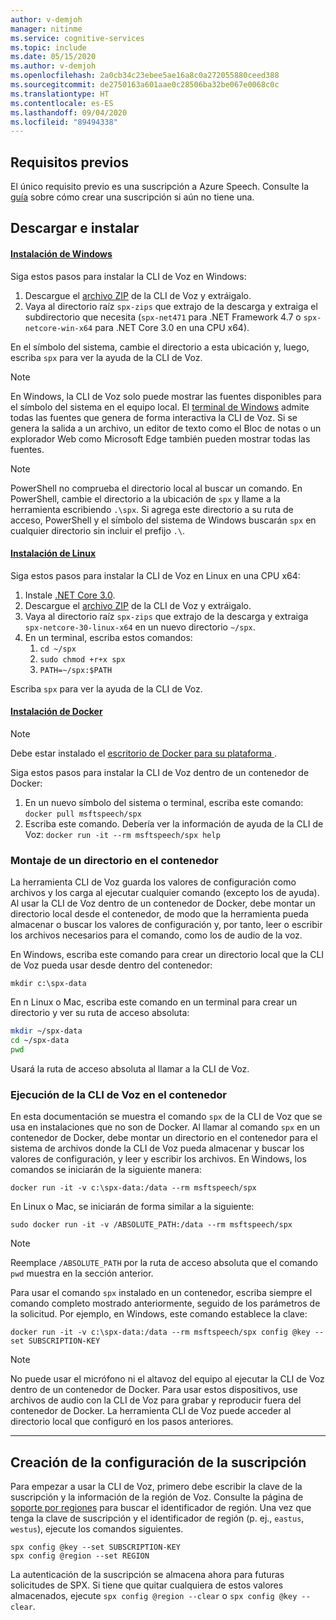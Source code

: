 ```yaml
---
author: v-demjoh
manager: nitinme
ms.service: cognitive-services
ms.topic: include
ms.date: 05/15/2020
ms.author: v-demjoh
ms.openlocfilehash: 2a0cb34c23ebee5ae16a8c0a272055880ceed388
ms.sourcegitcommit: de2750163a601aae0c28506ba32be067e0068c0c
ms.translationtype: HT
ms.contentlocale: es-ES
ms.lasthandoff: 09/04/2020
ms.locfileid: "89494338"
---
```

## <a name="prerequisites"></a>Requisitos previos

El único requisito previo es una suscripción a Azure Speech. Consulte la [guía](../get-started.md#new-resource) sobre cómo crear una suscripción si aún no tiene una.

## <a name="download-and-install"></a>Descargar e instalar

#### <a name="windows-install"></a>[Instalación de Windows](#tab/windowsinstall)

Siga estos pasos para instalar la CLI de Voz en Windows:

1. Descargue el [archivo ZIP](https://aka.ms/speech/spx-zips.zip) de la CLI de Voz y extráigalo.
2. Vaya al directorio raíz `spx-zips` que extrajo de la descarga y extraiga el subdirectorio que necesita (`spx-net471` para .NET Framework 4.7 o `spx-netcore-win-x64` para .NET Core 3.0 en una CPU x64).

En el símbolo del sistema, cambie el directorio a esta ubicación y, luego, escriba `spx` para ver la ayuda de la CLI de Voz.

> [!NOTE]
> En Windows, la CLI de Voz solo puede mostrar las fuentes disponibles para el símbolo del sistema en el equipo local.
> El [terminal de Windows](https://www.microsoft.com/en-us/p/windows-terminal/9n0dx20hk701) admite todas las fuentes que genera de forma interactiva la CLI de Voz.
> Si se genera la salida a un archivo, un editor de texto como el Bloc de notas o un explorador Web como Microsoft Edge también pueden mostrar todas las fuentes.

> [!NOTE]
> PowerShell no comprueba el directorio local al buscar un comando. En PowerShell, cambie el directorio a la ubicación de `spx` y llame a la herramienta escribiendo `.\spx`.
> Si agrega este directorio a su ruta de acceso, PowerShell y el símbolo del sistema de Windows buscarán `spx` en cualquier directorio sin incluir el prefijo `.\`.

#### <a name="linux-install"></a>[Instalación de Linux](#tab/linuxinstall)

Siga estos pasos para instalar la CLI de Voz en Linux en una CPU x64:

1. Instale [.NET Core 3.0](https://dotnet.microsoft.com/download/dotnet-core/3.0).
2. Descargue el [archivo ZIP](https://aka.ms/speech/spx-zips.zip) de la CLI de Voz y extráigalo.
3. Vaya al directorio raíz `spx-zips` que extrajo de la descarga y extraiga `spx-netcore-30-linux-x64` en un nuevo directorio `~/spx`.
4. En un terminal, escriba estos comandos:
   1. `cd ~/spx`
   2. `sudo chmod +r+x spx`
   3. `PATH=~/spx:$PATH`

Escriba `spx` para ver la ayuda de la CLI de Voz.

#### <a name="docker-install"></a>[Instalación de Docker](#tab/dockerinstall)

> [!NOTE]
> Debe estar instalado el <a href="https://www.docker.com/get-started" target="_blank">escritorio de Docker para su plataforma <span class="docon docon-navigate-external x-hidden-focus"></span></a>.

Siga estos pasos para instalar la CLI de Voz dentro de un contenedor de Docker:

1. En un nuevo símbolo del sistema o terminal, escriba este comando: `docker pull msftspeech/spx`
2. Escriba este comando. Debería ver la información de ayuda de la CLI de Voz: `docker run -it --rm msftspeech/spx help`

### <a name="mount-a-directory-in-the-container"></a>Montaje de un directorio en el contenedor

La herramienta CLI de Voz guarda los valores de configuración como archivos y los carga al ejecutar cualquier comando (excepto los de ayuda).
Al usar la CLI de Voz dentro de un contenedor de Docker, debe montar un directorio local desde el contenedor, de modo que la herramienta pueda almacenar o buscar los valores de configuración y, por tanto, leer o escribir los archivos necesarios para el comando, como los de audio de la voz.

En Windows, escriba este comando para crear un directorio local que la CLI de Voz pueda usar desde dentro del contenedor:

`mkdir c:\spx-data`

En n Linux o Mac, escriba este comando en un terminal para crear un directorio y ver su ruta de acceso absoluta:

```bash
mkdir ~/spx-data
cd ~/spx-data
pwd
```

Usará la ruta de acceso absoluta al llamar a la CLI de Voz.

### <a name="run-speech-cli-in-the-container"></a>Ejecución de la CLI de Voz en el contenedor

En esta documentación se muestra el comando `spx` de la CLI de Voz que se usa en instalaciones que no son de Docker.
Al llamar al comando `spx` en un contenedor de Docker, debe montar un directorio en el contenedor para el sistema de archivos donde la CLI de Voz pueda almacenar y buscar los valores de configuración, y leer y escribir los archivos.
En Windows, los comandos se iniciarán de la siguiente manera:

`docker run -it -v c:\spx-data:/data --rm msftspeech/spx`

En Linux o Mac, se iniciarán de forma similar a la siguiente:

`sudo docker run -it -v /ABSOLUTE_PATH:/data --rm msftspeech/spx`

> [!NOTE]
> Reemplace `/ABSOLUTE_PATH` por la ruta de acceso absoluta que el comando `pwd` muestra en la sección anterior.

Para usar el comando `spx` instalado en un contenedor, escriba siempre el comando completo mostrado anteriormente, seguido de los parámetros de la solicitud.
Por ejemplo, en Windows, este comando establece la clave:

`docker run -it -v c:\spx-data:/data --rm msftspeech/spx config @key --set SUBSCRIPTION-KEY`

> [!NOTE]
> No puede usar el micrófono ni el altavoz del equipo al ejecutar la CLI de Voz dentro de un contenedor de Docker.
> Para usar estos dispositivos, use archivos de audio con la CLI de Voz para grabar y reproducir fuera del contenedor de Docker.
> La herramienta CLI de Voz puede acceder al directorio local que configuró en los pasos anteriores.

***

## <a name="create-subscription-config"></a>Creación de la configuración de la suscripción

Para empezar a usar la CLI de Voz, primero debe escribir la clave de la suscripción y la información de la región de Voz. Consulte la página de [soporte por regiones](https://docs.microsoft.com/azure/cognitive-services/speech-service/regions#speech-sdk) para buscar el identificador de región. Una vez que tenga la clave de suscripción y el identificador de región (p. ej., `eastus`, `westus`), ejecute los comandos siguientes.

```shell
spx config @key --set SUBSCRIPTION-KEY
spx config @region --set REGION
```

La autenticación de la suscripción se almacena ahora para futuras solicitudes de SPX. Si tiene que quitar cualquiera de estos valores almacenados, ejecute `spx config @region --clear` o `spx config @key --clear`.

